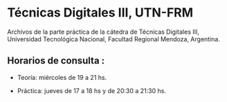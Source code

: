 # Técnicas Digitales III, UTN-FRM

Archivos de la parte práctica de la cátedra de Técnicas Digitales III, Universidad Tecnológica Nacional, Facultad Regional Mendoza, Argentina.

## Horarios de consulta :

* Teoría: miércoles de 19 a 21 hs. 

* Práctica: jueves de 17 a 18 hs y de 20:30 a 21:30 hs.


